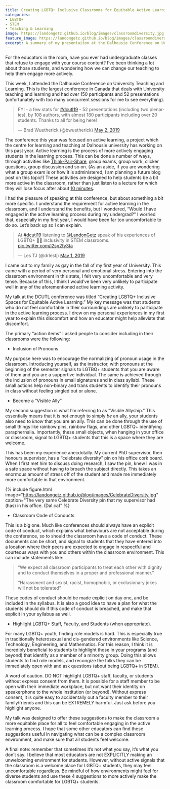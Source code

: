 ```yaml
---
title: Creating LGBTQ+ Inclusive Classrooms for Equitable Active Learning
categories:
- LGBTQ+
- STEM
- Teaching & Learning
image: https://landongetz.github.io/blog/images/classroomdiversity.jpg
feature_image: https://landongetz.github.io/blog/images/classroomdiversity.jpg
excerpt: A summary of my presentaiton at the Dalhousie Conference on University Teaching and Learning on LGBTQ+ Inclusive Spaces. "Quick tips" included! 
---
```


For the educators in the room, have you ever had undergraduate classes that refuse to engage with your course content? I’ve been thinking a lot about those students, and wondering how we can change our teaching to help them engage more actively. 

This week, I attended the Dalhousie Conference on University Teaching and Learning. This is the largest conference in Canada that deals with University teaching and learning and had over 150 participants and 52 presentations (unfortunately with too many concurrent sessions for me to see everything).

<blockquote class="twitter-tweet tw-align-center" data-lang="en"><p lang="en" dir="ltr">FYI - a few stats for <a href="https://twitter.com/hashtag/dcutl19?src=hash&amp;ref_src=twsrc%5Etfw">#dcutl19</a> - 52 presentations (including two plenaries), by 108 authors, with almost 180 participants including over 20 students.  Thanks to all for being here!</p>&mdash; Brad Wuetherick (@bwuetherick) <a href="https://twitter.com/bwuetherick/status/1123936462188056576?ref_src=twsrc%5Etfw">May 2, 2019</a></blockquote>
<script async src="https://platform.twitter.com/widgets.js" charset="utf-8"></script>

The conference this year was focused on active learning, a project which the centre for learning and teaching at Dalhousie university has working on this past year. Active learning is the process of more actively engaging students in the learning process. This can be done a number of ways, through activities like <a href="http://www.adlit.org/strategies/23277/">Think-Pair-Share</a>, group exams, group work, clicker questions, group discussion and so on. (As an aside, if you are wondering what a group exam is or how it is administered, I am planning a future blog post on this topic!) These activities are designed to help students be a bit more active in the classroom, rather than just listen to a lecture for which they will lose focus after about <a href="https://www.opencolleges.edu.au/informed/features/30-tricks-for-capturing-students-attention/">10 minutes</a>.

I had the pleasure of speaking at this conference, but about something a bit more specific. I understand the requirement for active learning in the classroom, and I understand the benefits, but I wondered, “Would I have engaged in the active learning process during my undergrad?” I worried that, especially in my first year, I would have been far too uncomfortable to do so. Let’s back up so I can explain.

<blockquote class="twitter-tweet tw-align-center" data-lang="en"><p lang="en" dir="ltr">At <a href="https://twitter.com/hashtag/dcutl19?src=hash&amp;ref_src=twsrc%5Etfw">#dcutl19</a> listening to <a href="https://twitter.com/LandonGetz?ref_src=twsrc%5Etfw">@LandonGetz</a> speak of his experiences of LGBTQ+ 🏳️‍🌈 inclusivity in STEM classrooms. <a href="https://t.co/i2sp2fy3ta">pic.twitter.com/i2sp2fy3ta</a></p>&mdash; Les TJ (@drlestj) <a href="https://twitter.com/drlestj/status/1123637049737842689?ref_src=twsrc%5Etfw">May 1, 2019</a></blockquote>
<script async src="https://platform.twitter.com/widgets.js" charset="utf-8"></script>

I came out to my family as gay in the fall of my first year of University. This came with a period of very personal and emotional stress. Entering into the classroom environment in this state, I felt very uncomfortable and very tense. Because of this, I think I would’ve been very unlikely to participate well in any of the aforementioned active learning activity.

My talk at the DCUTL conference was titled “Creating LGBTQ+ Inclusive Spaces for Equitable Active Learning.” My key message was that students who do not feel comfortable in their surroundings are unlikely to participate in the active learning process. I drew on my personal experiences in my first year to explain this discomfort and how an educator might help alleviate that discomfort.

The primary “action items” I asked people to consider including in their classrooms were the following:

- Inclusion of Pronouns

My purpose here was to encourage the normalizing of pronoun usage in the classroom. Introducing yourself, as the instructor, with pronouns at the beginning of the semester signals to LGTBQ+ students that you are aware of them and you are a supportive individual. The same is achieved through the inclusion of pronouns in email signatures and in class syllabi. These small actions help non-binary and trans students to identify their pronouns in class without feeling singled out or alone.

- Become a “Visible Ally”

My second suggestion is what I’m referring to as “Visible Allyship.” This essentially means that it is not enough to simply *be* an ally, your students also need to *know* that you are an ally. This can be done through the use of small things like rainbow pins, rainbow flags, and other LGBTQ+ identifying paraphernalia. Importantly, these small objects, when hanging in your office or classroom, signal to LGBTQ+ students that this is a space where they are welcome.

This has been my experience anecdotally. My current PhD supervisor, then honours supervisor, has a “celebrate diversity” pin on his office cork board. When I first met him to discuss doing research, I saw the pin, knew I was in a safe space without having to broach the subject directly. This takes an enormous amount of stress off of the student and made me immediately more comfortable in that environment.

{% include figure.html image="https://landongetz.github.io/blog/images/CelebrateDiversity.jpg" caption="The very same Celebrate Diversity pin that my supervisor had (has) in his office. (Dal.ca)" %}

- Classroom Code of Conducts

This is a big one. Much like conferences should always have an explicit code of conduct, which explains what behaviours are not acceptable during the conference, so to should the classroom have a code of conduct. These documents can be short, and signal to students that they have entered into a location where their peers are expected to engage in respectful and courteous ways with you and others within the classroom environment. This can include statements like:

<blockquote>
  <p>“We expect all classroom participants to treat each other with dignity and to conduct themselves in a proper and professional manner.”
</p>
    <p>“Harassment and sexist, racist, homophobic, or exclusionary jokes will not be tolerated”
</p>
</blockquote>

These codes of conduct should be made explicit on day one, and be included in the syllabus. It is also a good idea to have a plan for what the students should do if this code of conduct is breached, and make that explicit in your syllabus as well.

- Highlight LGBTQ+ Staff, Faculty, and Students (when appropriate).

For many LGBTQ+ youth, finding role models is hard. This is especially true in traditionally heterosexual and cis-gendered environments like Science, Technology, Engineering, and Mathematics. For this reason, I think it is incredibly beneficial to students to highlight those in your programs (and beyond) that identify as a member of a minority group. Doing this allows students to find role models, and recongize the folks they can be immediately open with and ask questions (about being LGBTQ+ in STEM).

A word of caution. DO NOT highlight LGBTQ+ staff, faculty, or students without express consent from them. It is possible for a staff member to be open with their immediate workplace, but not want their identity on speakerphone to the whole institution (or beyond). Without express consent, it is quite easy to accidentally out a faculty member to their family/friends and this can be EXTREMELY harmful. Just ask before you highlight anyone.

My talk was designed to offer these suggestions to make the classroom a more equitable place for all to feel comfortable engaging in the active learning process. I hope that some other educators can find these suggestions useful in navigating what can be a complex classroom environment, and make sure that all students feel welcome.

A final note: remember that sometimes it’s not what you say, it’s what you don’t say. I believe that most educators are not EXPLICITLY making an unwelcoming environment for students. However, without active signals that the classroom is a welcome place for LGBTQ+ students, they may feel uncomfortable regardless. Be mindful of how environments might feel for diverse students and use these 4 suggestions to more actively make the classroom comfortable for LGBTQ+ students.




